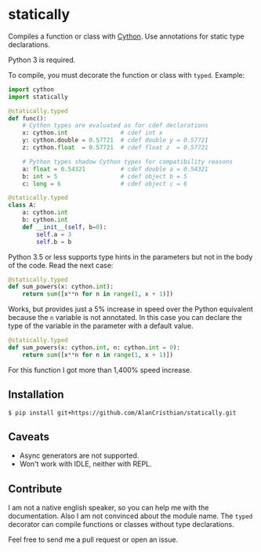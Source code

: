 # statically

Compiles a function or class with [Cython](http://www.cython.org). Use annotations for static type
declarations.

Python 3 is required.

To compile, you must decorate the function or class with `typed`. Example:

```python
import cython
import statically

@statically.typed
def func():
    # Cython types are evaluated as for cdef declarations
    x: cython.int               # cdef int x
    y: cython.double = 0.57721  # cdef double y = 0.57721
    z: cython.float  = 0.57721  # cdef float z  = 0.57721

    # Python types shadow Cython types for compatibility reasons
    a: float = 0.54321          # cdef double a = 0.54321
    b: int = 5                  # cdef object b = 5
    c: long = 6                 # cdef object c = 6

@statically.typed
class A:
    a: cython.int
    b: cython.int
    def __init__(self, b=0):
        self.a = 3
        self.b = b
```

Python 3.5 or less supports type hints in the parameters but not in the body
of the code. Read the next case:

```python
@statically.typed
def sum_powers(x: cython.int):
    return sum([x**n for n in range(1, x + 1)])
```

Works, but provides just a 5% increase in speed over the Python equivalent
because the `n` variable is not annotated. In this case you can declare
the type of the variable in the parameter with a default value.

```python
@statically.typed
def sum_powers(x: cython.int, n: cython.int = 0):
    return sum([x**n for n in range(1, x + 1)])
```

For this function I got more than 1,400% speed increase.

## Installation

```shell
$ pip install git+https://github.com/AlanCristhian/statically.git
```

## Caveats

- Async generators are not supported.
- Won't work with IDLE, neither with REPL.

## Contribute

I am not a native english speaker, so you can help me with the documentation.
Also I am not convinced about the module name. The `typed` decorator can
compile functions or classes without type declarations.

Feel free to send me a pull request or open an issue.
